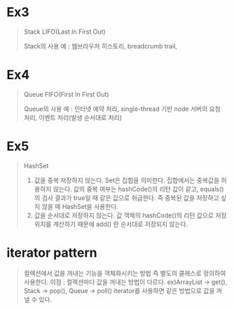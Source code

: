 # Ex3
>Stack
>LIFO(Last In First Out)
>
>Stack의 사용 예 : 웹브라우저 히스토리, breadcrumb trail, 

# Ex4
>Queue
>FIFO(First In First Out)
>
>Queue의 사용 예 : 인터넷 예약 처리, single-thread 기반 node 서버의 요청 처리, 이벤트 처리(발생 순서대로 처리)

# Ex5
>HashSet
>1) 값을 중복 저장하지 않는다.
Set은 집합을 의미한다.
집합에서는 중복값을 허용하지 않는다.
값의 중복 여부는 hashCode()의 리턴 값이 같고, equals()의 검사 결과가 true일 때 같은 값으로 취급한다.
즉 중복된 값을 저장하고 싶지 않을 때 HashSet을 사용한다.
>2) 값을 순서대로 저장하지 않는다.
값 객체의 hashCode()의 리턴 값으로 저장 위치를 계산하기 때문에 add() 한 순서대로 저장되지 않는다.


# iterator pattern
>컬렉션에서 값을 꺼내는 기능을 객체화시키는 방법
>즉 별도의 클래스로 정의하여 사용한다.
>이점 : 컬렉션마다 값을 꺼내는 방법이 다르다. ex)ArrayList -> get(), Stack -> pop(),  Queue -> poll()
        iterator를 사용하면 같은 방법으로 값을 꺼낼 수 있다.